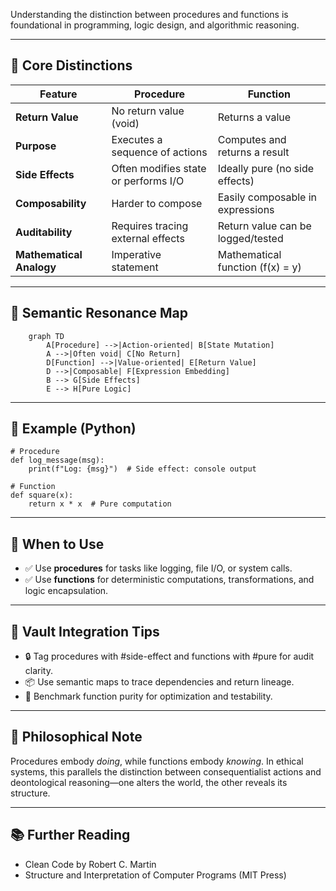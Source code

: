 Understanding the distinction between procedures and functions is foundational in programming, logic design, and algorithmic reasoning.

---

## 🧩 Core Distinctions

| Feature                  | Procedure                              | Function                                |
|--------------------------|----------------------------------------|-----------------------------------------|
| **Return Value**         | No return value (void)                 | Returns a value                         |
| **Purpose**              | Executes a sequence of actions         | Computes and returns a result           |
| **Side Effects**         | Often modifies state or performs I/O   | Ideally pure (no side effects)          |
| **Composability**        | Harder to compose                      | Easily composable in expressions        |
| **Auditability**         | Requires tracing external effects      | Return value can be logged/tested       |
| **Mathematical Analogy**| Imperative statement                   | Mathematical function (f(x) = y)        |

---

## 🧠 Semantic Resonance Map

```mermaid
    graph TD
        A[Procedure] -->|Action-oriented| B[State Mutation]
        A -->|Often void| C[No Return]
        D[Function] -->|Value-oriented| E[Return Value]
        D -->|Composable| F[Expression Embedding]
        B --> G[Side Effects]
        E --> H[Pure Logic]
```

---

## 🧪 Example (Python)

    # Procedure
    def log_message(msg):
        print(f"Log: {msg}")  # Side effect: console output

    # Function
    def square(x):
        return x * x  # Pure computation

---

## 🧭 When to Use

- ✅ Use **procedures** for tasks like logging, file I/O, or system calls.
- ✅ Use **functions** for deterministic computations, transformations, and logic encapsulation.

---

## 🧱 Vault Integration Tips

- 🔒 Tag procedures with #side-effect and functions with #pure for audit clarity.
- 📦 Use semantic maps to trace dependencies and return lineage.
- 🧮 Benchmark function purity for optimization and testability.

---

## 🧘 Philosophical Note

Procedures embody *doing*, while functions embody *knowing*. In ethical systems, this parallels the distinction between consequentialist actions and deontological reasoning—one alters the world, the other reveals its structure.

---

## 📚 Further Reading

- Clean Code by Robert C. Martin
- Structure and Interpretation of Computer Programs (MIT Press)
